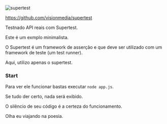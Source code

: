 ![supertest](https://user-images.githubusercontent.com/1257048/86681141-aa0adf80-bfd5-11ea-8c1a-69f1c42a5644.png)

https://github.com/visionmedia/supertest

Testnado API reais com Supertest.

Este é um exmplo minimalista.

O Supertest é um framework de asserção e que deve ser utilizado com um framework de teste 
(um test runner).

Aqui, utilizo apenas o supertest.


### Start

Para ver ele funcionar bastas executar `node app.js`.

Se tudo der certo, nada será exibido. 

O silêncio de seu código é a certeza do funcionamento. 

Olha eu viajando na poesia.